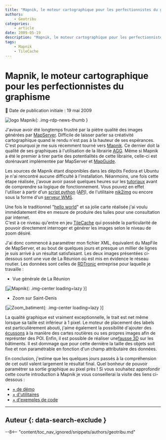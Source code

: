 ```yaml
---
title: "Mapnik, le moteur cartographique pour les perfectionnistes du graphisme"
authors:
    - Geotribu
categories:
    - article
date: 2009-05-19
description: "Mapnik, le moteur cartographique pour les perfectionnistes du graphisme"
tags:
    - Mapnik
    - TileCache
---
```


# Mapnik, le moteur cartographique pour les perfectionnistes du graphisme

:calendar: Date de publication initiale : 19 mai 2009

![logo Mapnik](https://cdn.geotribu.fr/img/logos-icones/logiciels_librairies/mapnik.png "logo Mapnik"){: .img-rdp-news-thumb }

J'avoue avoir été longtemps frustré par la piètre qualité des images générées par [MapServer](http://mapserver.org/). Difficile de laisser parler sa créativité cartographique quand le rendu n'est pas à la hauteur de ses espérances. C'est pourquoi je me suis récemment tourné vers [Mapnik](http://mapnik.org/). Ce dernier doit la qualité de ses graphiques à l'utilisation de la librairie [AGG](http://antigrain.com/). Même si Mapnik a été le premier à tirer partie des potentialités de cette librairie, celle-ci est dorénavant implémentée par MapServer et [MapGuide](http://mapguide.osgeo.org/).

Les sources de Mapnik étant disponibles dans les dépôts Fedora et Ubuntu je n'ai rencontré aucune difficulté à l'installation. Néanmoins, une fois cette étape réalisée, j'avoue avoir passé quelques heures sur les [tutoriaux](http://mapnik.org/documentation/) avant de comprendre sa logique de fonctionnement. Vous pouvez en effet l'utiliser à partir d'un [script python](http://trac.mapnik.org/wiki/GettingStarted) ([API](http://svn.mapnik.org/tags/release-0.6.0/docs/api_docs/python/index.html)), de l'utilitaire [nik2img](http://code.google.com/p/mapnik-utils/wiki/Nik2Img) ou encore sous la forme d'un [serveur WMS](http://trac.mapnik.org/wiki/OgcServer).

Une fois le traditionnel "[hello world](http://trac.mapnik.org/wiki/GettingStarted)" et sa jolie carte réalisée j'ai voulu immédiatement être en mesure de produire des tuiles pour une consultation par internet.  
C'est à ce niveau qu'entre en jeu [TileCache](http://tilecache.org/) qui possède la particularité de pouvoir directement interroger et générer les images selon le niveau de zoom désiré.

J'ai donc commencé à paramétrer mon fichier XML, équivalent du MapFile de MapServer, et au bout de quelques jours et presque un millier de lignes je suis arrivé à un résultat satisfaisant. Les deux images présentées ci-dessous sont une vue de La Réunion où est mis en évidence le réseau routier. Les données sont celles de [RDTronic](http://www.rdtronic.com/) entreprise pour laquelle je travaille :

* Vue générale de La Réunion

[![Mapnik](https://cdn.geotribu.fr/img/Blog/Mapnik/mapnik_general_.png "Mapnik"){: .img-center loading=lazy }]

* Zoom sur Saint-Denis

[![Zoom_batiment](https://cdn.geotribu.fr/img/Blog/Mapnik/zoom_baitment.png "Zoom_batiment"){: .img-center loading=lazy }]

La qualité graphique est vraiment exceptionnelle, le trait est net même lorsque sa taille est inférieur à 1 pixel. Le moteur de placement des labels est particulièrement abouti, j'aime également la possibilité d'ajouter des [écussons](http://trac.mapnik.org/wiki/ShieldSymbolizer) à la manière des cartes routières ou ses propres images afin de représnter des POI. Enfin, il est possible de réaliser une[fausse 3D](http://trac.mapnik.org/wiki/BuildingSymbolizer) sur les bâtiments. Il est dommage que pour cette dernière la taille des objets soit fixe et non paramétrable en fonction d'un champ attributaire des données.

En conclusion, j'estime que les quelques jours passés à la compréhension de cet outil valent largement le résultat final. Quel bonheur de pouvoir paramétrer sa sortie graphique au pixel près ! Si vous souhaitez approfondir cette courte introduction à Mapnik je vous conseillerai la visite des liens ci-dessous :

* [+ de démo](http://mapnik.org/demo/)
* [+ d'utilitaires](http://code.google.com/p/mapnik-utils/)
* [+ d'exemples de code](http://mapnik-utils.googlecode.com/svn/example_code/)

----

## Auteur {: data-search-exclude }

--8<-- "content/toc_nav_ignored/snippets/authors/geotribu.md"
